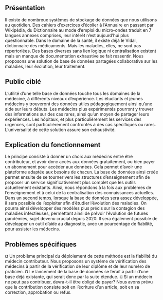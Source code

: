 ## Présentation
Il existe de nombreux systèmes de stockage de données que nous utilisons au quotidien. Des cahiers d’exercices d’écolier à l’Annuaire en passant par Wikipédia, du Dictionnaire au mode d’emploi du micro-ondes traduit en 7 langues annexes comprises, leur intérêt n’est aujourd’hui plus questionnable. Dans le domaine de la santé, il existe déjà le Vidal, dictionnaire des médicaments. Mais les maladies, elles, ne sont pas répertoriées. Des bases diverses sans lien logique ni centralisation existent mais un manque de documentation exhaustive se fait ressentir. Nous proposons une solution de base de données partagées collaborative sur les maladies, leur évolution, leur traitement.

## Public ciblé
L’utilité d’une telle base de données touche tous les domaines de la médecine, à différents niveaux d’expérience. Les étudiants et jeunes médecins y trouveront des données utiles pédagogiquement ainsi qu’une aide sur leurs débuts. Les médecins plus expérimentés pourront y trouver des informations sur des cas rares, ainsi qu’un moyen de partager leurs expériences. Les hôpitaux, et plus particulièrement les services des urgences, sont particulièrement confrontés à des cas spécifiques ou rares. L’universalité de cette solution assure son exhaustivité.

## Explication du fonctionnement
Le principe consiste à donner un choix aux médecins entre être contributeur, et avoir donc accès aux données gratuitement, ou bien payer un abonnement pour accéder aux données. Cela permet d’avoir une plateforme adaptée aux besoins de chacun. La base de données ainsi créée permet ensuite de se tourner vers les structures d’enseignement afin de proposer un service significativement plus complet que les outils actuellement existants.
Ainsi, nous répondons à la fois aux problèmes de l’enseignement et à celui de la centralisation des connaissances actuelles. 
Dans un second temps, lorsque la base de données sera assez développée, il sera possible de l’exploiter afin d’étudier l’évolution des maladies. On pourra ainsi développer des modèles plus précis sur la contagion des maladies infectieuses, permettant ainsi de prévoir l’évolution de futures pandémies, sujet devenu crucial depuis 2020. Il sera également possible de développer un outil d’aide au diagnostic, avec un pourcentage de fiabilité, pour assister les médecins.

## Problèmes spécifiques
¤ Un problème principal du déploiement de cette méthode est la fiabilité du médecin contributeur. Nous proposons un système de vérification des médecins à partir de la vérification de leur diplôme et de leur numéro de praticien. 
¤ Le lancement de la base de données se ferait à partir d’une base déjà existante, qui serait donc par la suite étendue.
¤ Si un médecin ne peut pas contribuer, devra-t-il être obligé de payer? Nous avons prévu que la contribution consiste soit en l’écriture d’un article, soit en sa correction, approbation ou refus. 
